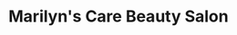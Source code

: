 ---
title: "Marilyn's Care Beauty Salon"
url: /bellefontaine-neighbors/marilyns-care-beauty-salon/
shop: hairdresser
---